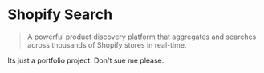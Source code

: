 # Shopify Search

> A powerful product discovery platform that aggregates and searches across thousands of Shopify stores in real-time.

Its just a portfolio project. Don't sue me please.
